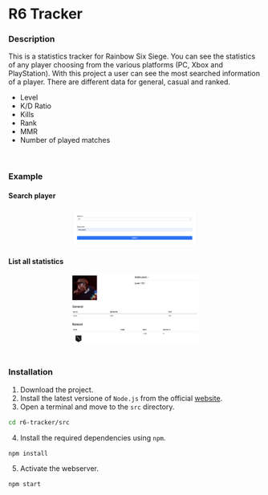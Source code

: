 # R6 Tracker

### Description
This is a statistics tracker for Rainbow Six Siege. You can see the statistics of any player choosing from the various platforms (PC, Xbox and PlayStation). With this project a user can see the most searched information of a player. There are different data for general, casual and ranked.
- Level
- K/D Ratio
- Kills
- Rank
- MMR
- Number of played matches

<br>

### Example

#### Search player
<div align="center">
  <img src="images/search.png" alt="search" style="width:50%">
</div>

#### List all statistics
<div align="center">
  <img src="images/statistics.png" alt="statistics" style="width:50%">
</div>

<br>

### Installation
1. Download the project.
2. Install the latest versione of `Node.js` from the official [website](https://nodejs.org/en/download/).
3. Open a terminal and move to the `src` directory.
  ```bash
  cd r6-tracker/src
  ```
4. Install the required dependencies using `npm`.
  ```bash
  npm install
  ```
5. Activate the webserver.
  ```bash
  npm start
  ```
